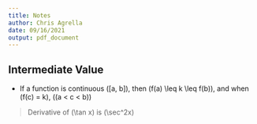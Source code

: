 ```yaml
---
title: Notes
author: Chris Agrella
date: 09/16/2021
output: pdf_document
---
```


## Intermediate Value

- If a function is continuous \([a, b]\), then \(f(a) \leq k \leq f(b)\), and when \(f(c) = k\), \((a < c < b)\)

> Derivative of \(\tan x\) is \(\sec^2x\)
